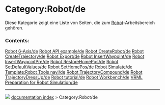 # Category:Robot/de
Diese Kategorie zeigt eine Liste von Seiten, die zum [Robot](Robot_Workbench/de.md)-Arbeitsbereich gehören.

### Contents:

    
  [Robot 6-Axis/de](Robot_6-Axis/de.md)                           [Robot API example/de](Robot_API_example/de.md)                                           [Robot CreateRobot/de](Robot_CreateRobot/de.md)
  [Robot CreateTrajectory/de](Robot_CreateTrajectory/de.md)       [Robot Export/de](Robot_Export/de.md)                                                     [Robot InsertWaypoint/de](Robot_InsertWaypoint/de.md)
  [Robot InsertWaypointPre/de](Robot_InsertWaypointPre/de.md)     [Robot RestoreHomePos/de](Robot_RestoreHomePos/de.md)                                     [Robot SetDefaultValues/de](Robot_SetDefaultValues/de.md)
  [Robot SetHomePos/de](Robot_SetHomePos/de.md)                   [Robot Simulate/de](Robot_Simulate/de.md)                                                 [Template:Robot Tools navi/de](Template:Robot_Tools_navi/de.md)
  [Robot TrajectoryCompound/de](Robot_TrajectoryCompound/de.md)   [Robot TrajectoryDressUp/de](Robot_TrajectoryDressUp/de.md)                               [Robot tutorial/de](Robot_tutorial/de.md)
  [Robot Workbench/de](Robot_Workbench/de.md)                     [VRML Preparation for Robot Simulation/de](VRML_Preparation_for_Robot_Simulation/de.md)



---
![](images/Right_arrow.png) [documentation index](../README.md) > Category:Robot/de
